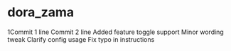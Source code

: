 # dora_zama
1Commit 1 line
Commit 2 line
Added feature toggle support
Minor wording tweak
Clarify config usage
Fix typo in instructions

